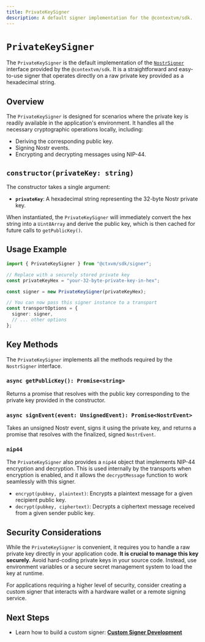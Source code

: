 ```yaml
---
title: PrivateKeySigner
description: A default signer implementation for the @contextvm/sdk.
---
```


# `PrivateKeySigner`

The `PrivateKeySigner` is the default implementation of the [`NostrSigner`](/contextvm-docs/signer/nostr-signer-interface) interface provided by the `@contextvm/sdk`. It is a straightforward and easy-to-use signer that operates directly on a raw private key provided as a hexadecimal string.

## Overview

The `PrivateKeySigner` is designed for scenarios where the private key is readily available in the application's environment. It handles all the necessary cryptographic operations locally, including:

- Deriving the corresponding public key.
- Signing Nostr events.
- Encrypting and decrypting messages using NIP-44.

## `constructor(privateKey: string)`

The constructor takes a single argument:

- **`privateKey`**: A hexadecimal string representing the 32-byte Nostr private key.

When instantiated, the `PrivateKeySigner` will immediately convert the hex string into a `Uint8Array` and derive the public key, which is then cached for future calls to `getPublicKey()`.

## Usage Example

```typescript
import { PrivateKeySigner } from "@ctxvm/sdk/signer";

// Replace with a securely stored private key
const privateKeyHex = "your-32-byte-private-key-in-hex";

const signer = new PrivateKeySigner(privateKeyHex);

// You can now pass this signer instance to a transport
const transportOptions = {
  signer: signer,
  // ... other options
};
```

## Key Methods

The `PrivateKeySigner` implements all the methods required by the `NostrSigner` interface.

### `async getPublicKey(): Promise<string>`

Returns a promise that resolves with the public key corresponding to the private key provided in the constructor.

### `async signEvent(event: UnsignedEvent): Promise<NostrEvent>`

Takes an unsigned Nostr event, signs it using the private key, and returns a promise that resolves with the finalized, signed `NostrEvent`.

### `nip44`

The `PrivateKeySigner` also provides a `nip44` object that implements NIP-44 encryption and decryption. This is used internally by the transports when encryption is enabled, and it allows the `decryptMessage` function to work seamlessly with this signer.

- `encrypt(pubkey, plaintext)`: Encrypts a plaintext message for a given recipient public key.
- `decrypt(pubkey, ciphertext)`: Decrypts a ciphertext message received from a given sender public key.

## Security Considerations

While the `PrivateKeySigner` is convenient, it requires you to handle a raw private key directly in your application code. **It is crucial to manage this key securely.** Avoid hard-coding private keys in your source code. Instead, use environment variables or a secure secret management system to load the key at runtime.

For applications requiring a higher level of security, consider creating a custom signer that interacts with a hardware wallet or a remote signing service.

## Next Steps

- Learn how to build a custom signer: **[Custom Signer Development](/contextvm-docs/signer/custom-signer-development)**
